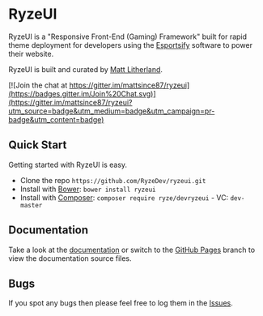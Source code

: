 # RyzeUI

RyzeUI is a "Responsive Front-End (Gaming) Framework" built for rapid theme deployment for developers using the [Esportsify](http://esportsify.com) software to power their website.

RyzeUI is built and curated by [Matt Litherland](http://twitter.com/mattsince87).

[![Join the chat at https://gitter.im/mattsince87/ryzeui](https://badges.gitter.im/Join%20Chat.svg)](https://gitter.im/mattsince87/ryzeui?utm_source=badge&utm_medium=badge&utm_campaign=pr-badge&utm_content=badge)

## Quick Start

Getting started with RyzeUI is easy.

  * Clone the repo `https://github.com/RyzeDev/ryzeui.git`
  * Install with [Bower](http://bower.io/): `bower install ryzeui`
  * Install with [Composer](https://getcomposer.org/): `composer require ryze/devryzeui` - VC: `dev-master`

## Documentation

Take a look at the [documentation](http://ryzedev.github.io/ryzeui/) or switch to the [GitHub Pages](https://github.com/mattsince87/ryzeui/tree/gh-pages) branch to view the documentation source files.

## Bugs

If you spot any bugs then please feel free to log them in the [Issues](https://github.com/mattsince87/ryzeui/issues).